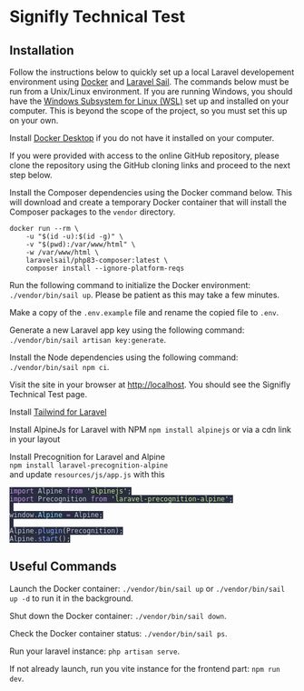 <h1>Signifly Technical Test</h1>

<h2>Installation</h2>

<p>Follow the instructions below to quickly set up a local Laravel developement environment using <a href="https://www.docker.com">Docker</a> and <a href="https://laravel.com/docs/11.x/sail">Laravel Sail</a>. The commands below must be run from a Unix/Linux environment. If you are running Windows, you should have the <a href="https://learn.microsoft.com/en-us/windows/wsl/install">Windows Subsystem for Linux (WSL)</a> set up and installed on your computer. This is beyond the scope of the project, so you must set this up on your own.</p>

<p>Install <a href="https://www.docker.com/products/docker-desktop">Docker Desktop</a> if you do not have it installed on your computer.</p>

<p>If you were provided with access to the online GitHub repository, please clone the repository using the GitHub cloning links and proceed to the next step below.</p>

<p>Install the Composer dependencies using the Docker command below. This will download and create a temporary Docker container that will install the Composer packages to the <code>vendor</code> directory.</p>

```
docker run --rm \
    -u "$(id -u):$(id -g)" \
    -v "$(pwd):/var/www/html" \
    -w /var/www/html \
    laravelsail/php83-composer:latest \
    composer install --ignore-platform-reqs
```

<p>Run the following command to initialize the Docker environment: <code>./vendor/bin/sail up</code>. Please be patient as this may take a few minutes.</p>

<p>Make a copy of the <code>.env.example</code> file and rename the copied file to <code>.env</code>.</p>

<p>Generate a new Laravel app key using the following command: <code>./vendor/bin/sail artisan key:generate</code>.</p>

<p>Install the Node dependencies using the following command: <code>./vendor/bin/sail npm ci</code>.</p>

<p>Visit the site in your browser at <a href="http://localhost">http://localhost</a>. You should see the Signifly Technical Test page.</p>


<p>Install <a href="https://tailwindcss.com/docs/guides/laravelp">Tailwind for Laravel</a></p>


<p>Install AlpineJs for Laravel with NPM <code>npm install alpinejs</code> or via a cdn link in your layout
<code><script defer src="https://cdn.jsdelivr.net/npm/alpinejs@3.x.x/dist/cdn.min.js"></script></code></p>

<p>Install Precognition for Laravel and Alpine <code>
npm install laravel-precognition-alpine
</code> and update <code>resources/js/app.js</code> with this<br/>
<code data-theme="olaolu-palenight" data-lang="js" class="torchlight" style="background-color: #292D3E; --theme-selection-background: #7580B850;" id="clipText-28"><!-- Syntax highlighted by torchlight.dev --><div class="line"><span style="color: #C792EA;">import</span><span style="color: #BFC7D5;"> Alpine </span><span style="color: #C792EA;">from</span><span style="color: #BFC7D5;"> </span><span style="color: #D9F5DD;">'</span><span style="color: #C3E88D;">alpinejs</span><span style="color: #D9F5DD;">'</span><span style="color: #BFC7D5;">;</span></div><div class="line"><span style="color: #C792EA;">import</span><span style="color: #BFC7D5;"> Precognition </span><span style="color: #C792EA;">from</span><span style="color: #BFC7D5;"> </span><span style="color: #D9F5DD;">'</span><span style="color: #C3E88D;">laravel-precognition-alpine</span><span style="color: #D9F5DD;">'</span><span style="color: #BFC7D5;">;</span></div><div class="line">&nbsp;</div><div class="line"><span style="color: #BFC7D5;">window</span><span style="color: #C792EA;">.</span><span style="color: #89DDFF;">Alpine</span><span style="color: #BFC7D5;"> </span><span style="color: #C792EA;">=</span><span style="color: #BFC7D5;"> Alpine;</span></div><div class="line">&nbsp;</div><div class="line"><span style="color: #BFC7D5;">Alpine</span><span style="color: #C792EA;">.</span><span style="color: #82AAFF;">plugin</span><span style="color: #BFC7D5;">(Precognition);</span></div><div class="line"><span style="color: #BFC7D5;">Alpine</span><span style="color: #C792EA;">.</span><span style="color: #82AAFF;">start</span><span style="color: #BFC7D5;">();</span></div></code>
</p>

<h2>Useful Commands</h2>

<p>Launch the Docker container: <code>./vendor/bin/sail up</code> or <code>./vendor/bin/sail up -d</code> to run it in the background.</p>

<p>Shut down the Docker container: <code>./vendor/bin/sail down</code>.</p>

<p>Check the Docker container status: <code>./vendor/bin/sail ps</code>.</p>

<p>Run your laravel instance: <code>php artisan serve</code>.</p>

<p>If not already launch, run you vite instance for the frontend part: <code>npm run dev</code>.</p>
